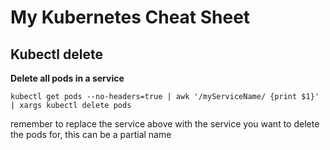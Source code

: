 
# My Kubernetes Cheat Sheet

## Kubectl delete

**Delete all pods in a service**

    kubectl get pods --no-headers=true | awk '/myServiceName/ {print $1}' | xargs kubectl delete pods

remember to replace the service above with the service you want to delete the pods for, this can be a partial name
